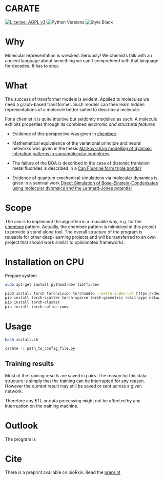 # CARATE
[![License: AGPL v3](https://img.shields.io/badge/License-AGPL_v3-blue.svg)](https://www.gnu.org/licenses/agpl-3.0)
![Python Versions](https://img.shields.io/badge/python-3.9%20%7C%203.10%20%7C%20-blue) 
![Style Black](https://warehouse-camo.ingress.cmh1.psfhosted.org/fbfdc7754183ecf079bc71ddeabaf88f6cbc5c00/68747470733a2f2f696d672e736869656c64732e696f2f62616467652f636f64652532307374796c652d626c61636b2d3030303030302e737667) 

# Why 

Molecular representation is wrecked. Seriously! We chemists talk with an ancient language about something we can't comprehend with that language for decades. It has to stop. 

# What 

The success of transformer models is evident. Applied to molecules we need a graph-based transformer. Such models can then learn hidden representations of a molecule better suited to describe a molecule. 

For a chemist it is quite intuitive but seldomly modelled as such: A molecule exhibits properties through its combined *electronic and structural features*

* Evidence of this perspective  was given in [chembee](https://codeberg.org/sail.black/chembee.git). 

* Mathematical equivalence of the variational principle and neural networks was given in the thesis [Markov-chain modelling of dynmaic interation patterns in supramolecular complexes](https://www.researchgate.net/publication/360107521_Markov-chain_modelling_of_dynamic_interaction_patterns_in_supramolecular_complexes). 

* The failure of the BOA is described in the case of diatomic tranistion metal fluorides is described in a [Can Fluorine form triple bonds?](https://chemrxiv.org/engage/chemrxiv/article-details/620f745121686706d17ac316)

* Evidence of quantum-mechanical simulations via molecular dynamics is given in a seminal work [Direct Simulation of Bose-Einstein-Condensates using molecular dynmaics and the Lennard-Jones potential](https://www.researchgate.net/publication/360560870_Direct_simulation_of_Bose-Einstein_condesates_using_molecular_dynamics_and_the_Lennard-Jones_potential)
# Scope

The aim is to implement the algorithm in a reusable way, e.g. for the [chembee](https://codeberg.org/sail.black/chembee.git) pattern. Actually, the chembee pattern is mimicked in this project to provide a stand alone tool. The overall structure of the program is reusable for other deep-learning projects and will be transferred to an own project that should work similar to opinionated frameworks. 

# Installation on CPU 

Prepare system 
```bash
sudo apt-get install python3-dev libffi-dev
```

```bash 
pip3 install torch torchvision torchaudio --extra-index-url https://download.pytorch.org/whl/cpu 
pip install torch-scatter torch-sparse torch-geometric rdkit-pypi networkx[default] matplotlib
pip install torch-cluster 
pip install torch-spline-conv 
``` 

# Usage 

```bash 
bash install.sh
```

```bash
carate -c path_to_config_file.py
```

## Training results 

Most of the training results are saved in pairs. The reason for this data structure is simply that the training can be interrupted for any reason. However the current result may still be saved or sent across a 
given network. 

Therefore any ETL or data processing might not be affected by any interruption on the training machine.

# Outlook 

The program is 

# Cite 

There is a preprint available on bioRxiv. Read the [preprint](https://www.biorxiv.org/content/10.1101/2022.02.12.470636v1)